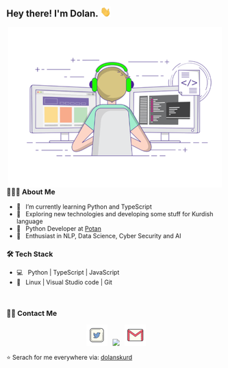 <h2> Hey there! I'm Dolan. <img src="imgs/Hi.gif" width="25"></h2>
<img align="right" alt="GIF" src="imgs/main.gif" width="500"/>

<h3> 👨🏻‍💻 About Me </h3>

- 🔭 &nbsp; I’m currently learning Python and TypeScript
- 🤔 &nbsp; Exploring new technologies and developing some stuff for Kurdish language
- 💼 &nbsp; Python Developer at [Potan](https://github.com/potanco)
- 🌱 &nbsp; Enthusiast in NLP, Data Science, Cyber Security and AI

<h3>🛠 Tech Stack</h3>

- 💻 &nbsp; Python | TypeScript | JavaScript
- 🔧 &nbsp; Linux | Visual Studio code | Git

<br>

<h3> 🤝🏻 Contact Me </h3>

<p align="center">
&nbsp; <a href="https://twitter.com/dolanskurd" target="_blank" ><img src="imgs/twitter.png" width="50" /></a>  
&nbsp; <a href="https://www.linkedin.com/in/dolanskurd" target="_blank" ><img src="https://img.icons8.com/plasticine/100/000000/linkedin.png" width="50" /></a>
&nbsp; <a href="mailto:dolanskurd@gmail.com" target="_blank" ><img src="imgs/gmail.png"  width="50" /></a>
</p>

⭐️ Serach for me everywhere via: [dolanskurd](https://github.com/dolanskurd)
